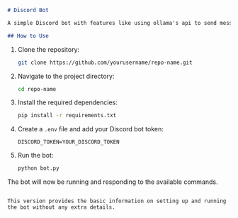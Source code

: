

```markdown
# Discord Bot

A simple Discord bot with features like using ollama's api to send messages in such channel that is designated.

## How to Use
```
1. Clone the repository:
   ```bash
   git clone https://github.com/yourusername/repo-name.git
   ```

2. Navigate to the project directory:
   ```bash
   cd repo-name
   ```

3. Install the required dependencies:
   ```bash
   pip install -r requirements.txt
   ```

4. Create a `.env` file and add your Discord bot token:
   ```plaintext
   DISCORD_TOKEN=YOUR_DISCORD_TOKEN
   ```

5. Run the bot:
   ```bash
   python bot.py
   ```

The bot will now be running and responding to the available commands.
```

This version provides the basic information on setting up and running the bot without any extra details.
